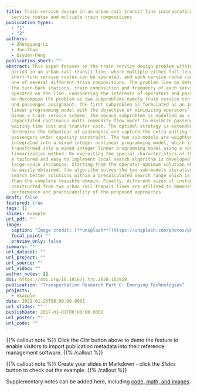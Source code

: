 ```yaml
---
title: Train service design in an urban rail transit line incorporating multiple
  service routes and multiple train compositions
publication_types:
  - "1"
  - "2"
authors:
  - Zhengyang-Li
  - Jun-Zhao
  - Qiyuan-Peng
publication_short: ""
abstract: This paper focuses on the train service design problem within a given
  period in an urban rail transit line, where multiple either full-length or
  short-turn service routes can be operated, and each service route can utilize
  one of several different train compositions. The problem lies on determining
  the turn-back stations, train composition and frequency of each service route
  operated on the line. Considering the interests of operators and passengers,
  we decompose the problem as two subproblems namely train service configuration
  and passenger assignment. The first subproblem is formulated as an integer
  linear programming model with the objective of minimizing operators’ cost.
  Given a train service scheme, the second subproblem is modelled as a
  capacitated continuous multi-commodity flow model to minimize passengers’
  waiting time cost and transfer cost. The optimal strategy is extended to
  determine the behaviour of passengers and capture the extra waiting time of
  passengers under capacity constraint. The two sub-models are weighted and
  integrated into a mixed integer nonlinear programming model, which is further
  transformed into a mixed integer linear programming model using a novel
  linearization method. By exploiting the special characteristics of the model,
  a tailored and easy to implement local search algorithm is developed to solve
  large-scale instances. Starting from the operator-optimum solution which can
  be easily obtained, the algorithm solves the two sub-models iteratively to
  search better solutions within a precalculated search range which is smaller
  than the complete feasible domain. Finally, different sizes of instances
  constructed from two urban rail transit lines are utilized to demonstrate the
  performance and practicability of the proposed approaches.
draft: false
featured: true
tags: []
slides: example
url_pdf: ""
image:
  caption: "Image credit: [**Unsplash**](https://unsplash.com/photos/pLCdAaMFLTE)"
  focal_point: ""
  preview_only: false
summary: ""
url_dataset: ""
url_project: ""
url_source: ""
url_video: ""
author_notes: []
doi: https://doi.org/10.1016/j.trc.2020.102959
publication: "Transportation Research Part C: Emerging Technologies"
projects:
  - example
date: 2021-01-25T00:00:00.000Z
url_slides: ""
publishDate: 2017-01-01T00:00:00.000Z
url_poster: ""
url_code: ""
---
```


{{% callout note %}}
Click the *Cite* button above to demo the feature to enable visitors to import publication metadata into their reference management software.
{{% /callout %}}

{{% callout note %}}
Create your slides in Markdown - click the *Slides* button to check out the example.
{{% /callout %}}

Supplementary notes can be added here, including [code, math, and images](https://wowchemy.com/docs/writing-markdown-latex/).
